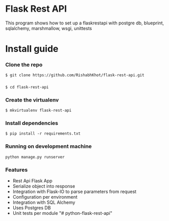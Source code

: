 # Flask Rest API
This program shows how to set up a flaskrestapi with postgre db, blueprint, sqlalchemy, marshmallow, wsgi, unittests

# Install guide

### Clone the repo

```$ git clone https://github.com/RishabhKhot/flask-rest-api.git```
#####
```$ cd flask-rest-api```

### Create the virtualenv

```$ mkvirtualenv flask-rest-api```

### Install dependencies

```$ pip install -r requirements.txt```

### Running on development machine
```
python manage.py runserver
```

### Features

* Rest Api Flask App
* Serialize object into response
* Integration with Flask-IO to parse parameters from request
* Configuration per environment
* Integration with SQL Alchemy
* Uses Postgres DB
* Unit tests per module
"# python-flask-rest-api" 

